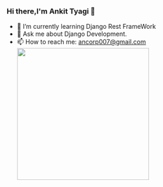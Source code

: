 ### Hi there,I'm Ankit Tyagi 👋                                           


- 🌱 I’m currently learning Django Rest FrameWork                          
- 💬 Ask me about Django Development.
- 📫 How to reach me: ancorp007@gmail.com     <img src="https://ankit-tyagi-11cb4e.netlify.app/images/Hero-Images_Websites.png" style="width:300px; height: 300px ">

